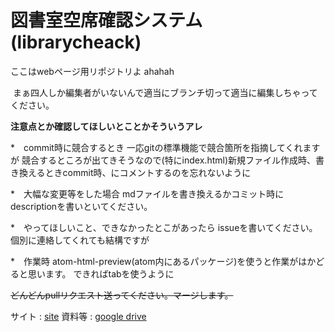 # 図書室空席確認システム　(librarycheack)

ここはwebページ用リポジトリよ
ahahah

<img src="https://profile-counter.glitch.me/librarycheck/count.svg" alt="" />
まぁ四人しか編集者がいないんで適当にブランチ切って適当に編集しちゃってください。



**注意点とか確認してほしいとことかそういうアレ**

*　commit時に競合するとき
    一応gitの標準機能で競合箇所を指摘してくれますが
    競合するところが出てきそうなので(特にindex.html)新規ファイル作成時、書き換えるときcommit時、にコメントするのを忘れないように

*　大幅な変更等をした場合
    mdファイルを書き換えるかコミット時にdescriptionを書いといてください。

*　やってほしいこと、できなかったとこがあったら
    issueを書いてください。個別に連絡してくれても結構ですが

*　作業時
    atom-html-preview(atom内にあるパッケージ)を使うと作業がはかどると思います。
    できればtabを使うように

~~どんどんpullリクエスト送ってください。マージします。~~




サイト : [site](https://ibkosen-librarycondition.netlify.app/)
資料等 : [google drive](https://drive.google.com/drive/folders/1YB1rYuMj9Dod96YIM1sCtQFkhL5izmdC?usp=sharing)
